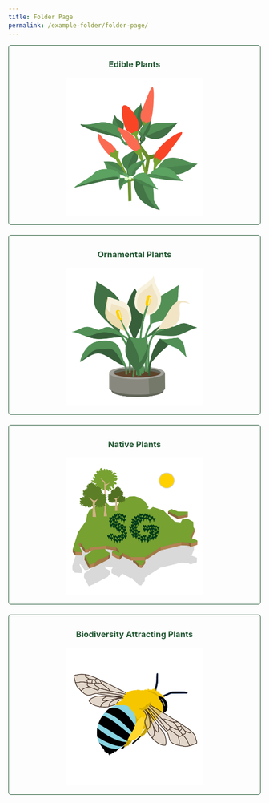 ```yaml
---
title: Folder Page
permalink: /example-folder/folder-page/
---
```

<style>
	.wrapper {
		display: grid;
		grid-template-columns: repeat(auto-fit, minmax(275px, 1fr));
		grid-template-rows: auto-fit;
		column-gap: 20px;
		row-gap: 20px;
	}

	.box {
		border: solid 1px #215732 ;
		border-radius: 5px;
		padding: 5px 10px 15px 10px;
		text-align:center;
	}
	
	a:link.button, a:visited.button {
		text-decoration:none;
		color:#215732
	}
	
	a:hover.button {
	 background-color:	#DDCBA4;
	}
</style>

<div class="wrapper">
  <a class="button" href="/page-index/glossary/edible-plants/"><div class="box">
		<h3>Edible Plants</h3>
	     <img style="height:275px; width:275px" src="/images/Graphics/edibleplant_6oct.png"><br>
	</div></a>
	<a class="button" href="/page-index/glossary/ornamental-plants/"><div class="box">
		<h3>Ornamental Plants</h3>
	     <img style="height:275px; width:275px" src="/images/Graphics/ornamentalplant_6oct.png"><br>
	</div></a>
	<a class="button" href="/page-index/glossary/native-plants/"><div class="box">
		<h3>Native Plants</h3>
	     <img style="height:275px; width:275px" src="/images/Graphics/nativeplant_6oct.png"><br>
	</div></a>
	<a class="button" href="/page-index/glossary/biodiversity-attracting-plants/"><div class="box">
		<h3>Biodiversity Attracting Plants</h3>
	     <img style="height:275px; width:275px" src="/images/Graphics/biodivplant_6oct.png"><br>
	</div></a>
</div>